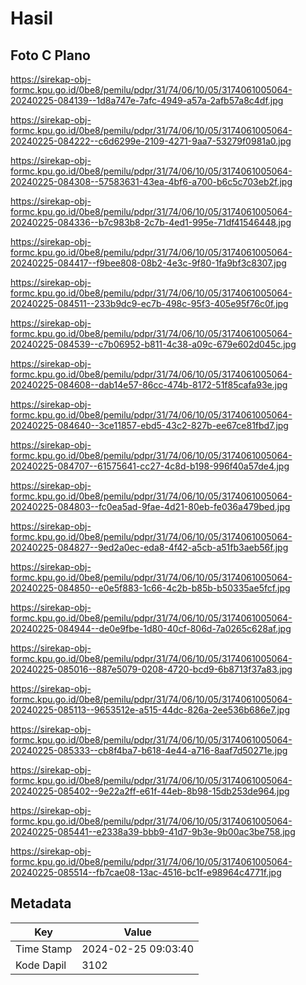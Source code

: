 # Hasil

## Foto C Plano

https://sirekap-obj-formc.kpu.go.id/0be8/pemilu/pdpr/31/74/06/10/05/3174061005064-20240225-084139--1d8a747e-7afc-4949-a57a-2afb57a8c4df.jpg

https://sirekap-obj-formc.kpu.go.id/0be8/pemilu/pdpr/31/74/06/10/05/3174061005064-20240225-084222--c6d6299e-2109-4271-9aa7-53279f0981a0.jpg

https://sirekap-obj-formc.kpu.go.id/0be8/pemilu/pdpr/31/74/06/10/05/3174061005064-20240225-084308--57583631-43ea-4bf6-a700-b6c5c703eb2f.jpg

https://sirekap-obj-formc.kpu.go.id/0be8/pemilu/pdpr/31/74/06/10/05/3174061005064-20240225-084336--b7c983b8-2c7b-4ed1-995e-71df41546448.jpg

https://sirekap-obj-formc.kpu.go.id/0be8/pemilu/pdpr/31/74/06/10/05/3174061005064-20240225-084417--f9bee808-08b2-4e3c-9f80-1fa9bf3c8307.jpg

https://sirekap-obj-formc.kpu.go.id/0be8/pemilu/pdpr/31/74/06/10/05/3174061005064-20240225-084511--233b9dc9-ec7b-498c-95f3-405e95f76c0f.jpg

https://sirekap-obj-formc.kpu.go.id/0be8/pemilu/pdpr/31/74/06/10/05/3174061005064-20240225-084539--c7b06952-b811-4c38-a09c-679e602d045c.jpg

https://sirekap-obj-formc.kpu.go.id/0be8/pemilu/pdpr/31/74/06/10/05/3174061005064-20240225-084608--dab14e57-86cc-474b-8172-51f85cafa93e.jpg

https://sirekap-obj-formc.kpu.go.id/0be8/pemilu/pdpr/31/74/06/10/05/3174061005064-20240225-084640--3ce11857-ebd5-43c2-827b-ee67ce81fbd7.jpg

https://sirekap-obj-formc.kpu.go.id/0be8/pemilu/pdpr/31/74/06/10/05/3174061005064-20240225-084707--61575641-cc27-4c8d-b198-996f40a57de4.jpg

https://sirekap-obj-formc.kpu.go.id/0be8/pemilu/pdpr/31/74/06/10/05/3174061005064-20240225-084803--fc0ea5ad-9fae-4d21-80eb-fe036a479bed.jpg

https://sirekap-obj-formc.kpu.go.id/0be8/pemilu/pdpr/31/74/06/10/05/3174061005064-20240225-084827--9ed2a0ec-eda8-4f42-a5cb-a51fb3aeb56f.jpg

https://sirekap-obj-formc.kpu.go.id/0be8/pemilu/pdpr/31/74/06/10/05/3174061005064-20240225-084850--e0e5f883-1c66-4c2b-b85b-b50335ae5fcf.jpg

https://sirekap-obj-formc.kpu.go.id/0be8/pemilu/pdpr/31/74/06/10/05/3174061005064-20240225-084944--de0e9fbe-1d80-40cf-806d-7a0265c628af.jpg

https://sirekap-obj-formc.kpu.go.id/0be8/pemilu/pdpr/31/74/06/10/05/3174061005064-20240225-085016--887e5079-0208-4720-bcd9-6b8713f37a83.jpg

https://sirekap-obj-formc.kpu.go.id/0be8/pemilu/pdpr/31/74/06/10/05/3174061005064-20240225-085113--9653512e-a515-44dc-826a-2ee536b686e7.jpg

https://sirekap-obj-formc.kpu.go.id/0be8/pemilu/pdpr/31/74/06/10/05/3174061005064-20240225-085333--cb8f4ba7-b618-4e44-a716-8aaf7d50271e.jpg

https://sirekap-obj-formc.kpu.go.id/0be8/pemilu/pdpr/31/74/06/10/05/3174061005064-20240225-085402--9e22a2ff-e61f-44eb-8b98-15db253de964.jpg

https://sirekap-obj-formc.kpu.go.id/0be8/pemilu/pdpr/31/74/06/10/05/3174061005064-20240225-085441--e2338a39-bbb9-41d7-9b3e-9b00ac3be758.jpg

https://sirekap-obj-formc.kpu.go.id/0be8/pemilu/pdpr/31/74/06/10/05/3174061005064-20240225-085514--fb7cae08-13ac-4516-bc1f-e98964c4771f.jpg


## Metadata

| Key        | Value               |
| ---------- | ------------------- |
| Time Stamp | 2024-02-25 09:03:40 |
| Kode Dapil | 3102                |



